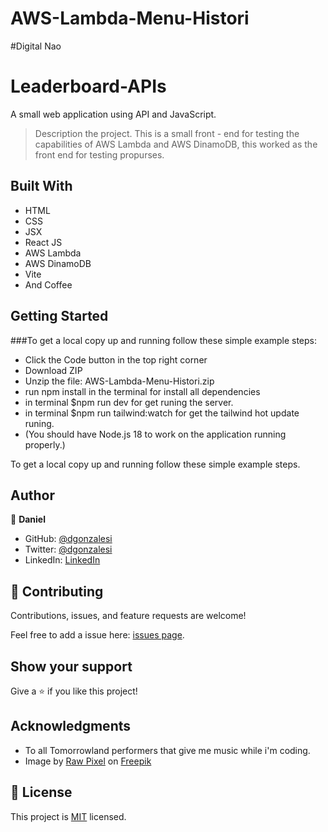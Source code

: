 # AWS-Lambda-Menu-Histori
#Digital Nao

# Leaderboard-APIs
A small web application using API and JavaScript. 

> Description the project.
This is a small front - end for testing the capabilities of AWS Lambda and AWS DinamoDB, this worked as the front end for testing propurses.

## Built With

- HTML
- CSS
- JSX
- React JS
- AWS Lambda
- AWS DinamoDB
- Vite
- And Coffee



## Getting Started

###To get a local copy up and running follow these simple example steps:

- Click the Code button in the top right corner
- Download ZIP
- Unzip the file: AWS-Lambda-Menu-Histori.zip
- run npm install in the terminal for install all dependencies
- in terminal $npm run dev for get runing the server.
- in terminal $npm run tailwind:watch for get the tailwind hot update runing.
- (You should have Node.js 18 to work on the application running properly.)

To get a local copy up and running follow these simple example steps.


## Author

👤 **Daniel**

- GitHub: [@dgonzalesi](https://github.com/dgonzalesi/)
- Twitter: [@dgonzalesi](https://twitter.com/dgonzalesi/)
- LinkedIn: [LinkedIn](https://www.linkedin.com/in/daniel-g-sierra-60472719/)

## 🤝 Contributing

Contributions, issues, and feature requests are welcome!

Feel free to add a issue here: [issues page](https://github.com/dgonzalesi/AWS-Lambda-Menu-Histori/issues).

## Show your support

Give a ⭐️ if you like this project!

## Acknowledgments

- To all Tomorrowland performers that give me music while i'm coding.
- Image by [Raw Pixel](http://www.rawpixel.com) on [Freepik](https://www.freepik.com/free-vector/white-gray-geometric-pattern-background-vector_18240979.htm#query=abstract%20background&position=3&from_view=search)

## 📝 License

This project is [MIT](./MIT.md) licensed.
